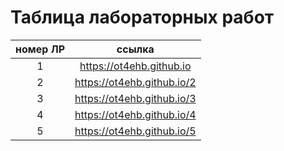 # Таблица лабораторных работ

|номер ЛР|ссылка|
|:-:|:-:|
|1|https://ot4ehb.github.io|
|2|https://ot4ehb.github.io/2|
|3|https://ot4ehb.github.io/3|
|4|https://ot4ehb.github.io/4|
|5|https://ot4ehb.github.io/5|

